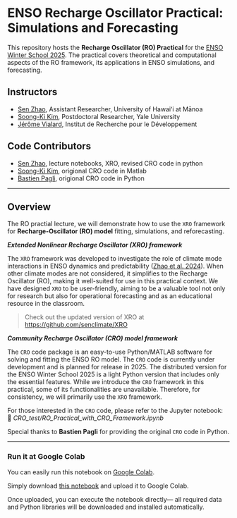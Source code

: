 # **ENSO Recharge Oscillator Practical: Simulations and Forecasting**  

This repository hosts the **Recharge Oscillator (RO) Practical** for the [ENSO Winter School 2025](https://sites.google.com/hawaii.edu/enso-winter-school-2025/). The practical covers theoretical and computational aspects of the RO framework, its applications in ENSO simulations, and forecasting.

## **Instructors**  
- [Sen Zhao](https://senzhao.netlify.app/), Assistant Researcher, University of Hawaiʻi at Mānoa
- [Soong-Ki Kim](https://sites.google.com/view/skkim1), Postdoctoral Researcher, Yale University
- [Jérôme Vialard](https://scholar.google.com/citations?user=gVtN-0sAAAAJ&hl=en), Institut de Recherche pour le Développement

## **Code Contributors**  
- [Sen Zhao](https://github.com/senclimate), lecture notebooks, XRO, revised CRO code in python
- [Soong-Ki Kim](https://github.com/Soong-Ki), origional CRO code in Matlab
- [Bastien Pagli](https://github.com/bpagli), origional CRO code in Python

---
## **Overview**
The RO practial lecture, we will demonstrate how to use the `XRO` framework for **Recharge-Oscillator (RO) model** fitting, simulations, and reforecasting.

***Extended Nonlinear Recharge Oscillator (XRO) framework***

The `XRO` framework was developed to investigate the role of climate mode interactions in ENSO dynamics and predictability ([Zhao et al. 2024](https://doi.org/10.1038/s41586-024-07534-6)). When other climate modes are not considered, it simplifies to the Recharge Oscillator (RO), making it well-suited for use in this practical context. We have designed `XRO` to be user-friendly, aiming to be a valuable tool not only for research but also for operational forecasting and as an educational resource in the classroom.

> Check out the updated version of XRO at https://github.com/senclimate/XRO


***Community Recharge Oscillator (CRO) model framework***

The `CRO` code package is an easy-to-use Python/MATLAB software for solving and fitting the ENSO RO model. The `CRO` code is currently under development and is planned for release in 2025. The distributed version for the ENSO Winter School 2025 is a light Python version that includes only the essential features. While we introduce the `CRO` framework in this practical, some of its functionalities are unavailable. Therefore, for consistency, we will primarily use the `XRO` framework.

For those interested in the `CRO` code, please refer to the Jupyter notebook:  
📂 *CRO_test/RO_Practical_with_CRO_Framework.ipynb*

Special thanks to **Bastien Pagli** for providing the original `CRO` code in Python.

---

### Run it at Google Colab
You can easily run this notebook on [Google Colab](https://colab.research.google.com/). 

Simply download [this notebook](https://github.com/senclimate/RO_practical/blob/b53293aef66e0749ab9b4f6dde30643acb957542/RO_parctical_with_XRO_framework.ipynb) and upload it to Google Colab. 

Once uploaded, you can execute the notebook directly— all required data and Python libraries will be downloaded and installed automatically.

